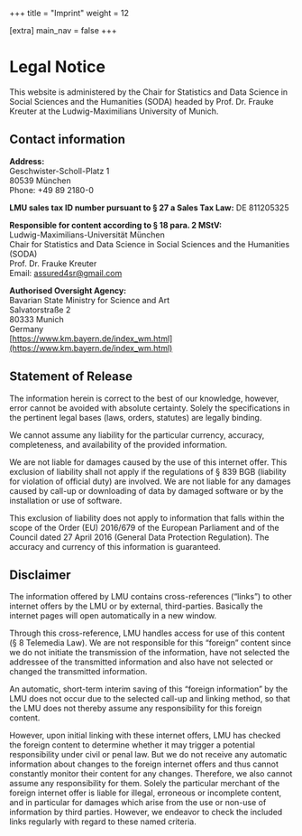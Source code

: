 +++
title = "Imprint"
weight = 12

[extra]
main_nav = false
+++

# Legal Notice

This website is administered by the Chair for Statistics and Data Science in Social Sciences and the Humanities (SODA) headed by Prof. Dr. Frauke Kreuter at the Ludwig-Maximilians University of Munich.

## Contact information

**Address:**<br>
Geschwister-Scholl-Platz 1<br>
80539 München<br>
Phone: +49 89 2180-0

**LMU sales tax ID number pursuant to § 27 a Sales Tax Law:** DE 811205325

**Responsible for content according to § 18 para. 2 MStV:**<br>
Ludwig-Maximilians-Universität München<br>
Chair for Statistics and Data Science in Social Sciences and the Humanities (SODA)<br>
Prof. Dr. Frauke Kreuter<br>
Email: assured4sr@gmail.com

**Authorised Oversight Agency:**<br>
Bavarian State Ministry for Science and Art<br>
Salvatorstraße 2<br>
80333 Munich<br>
Germany<br>
[https://www.km.bayern.de/index_wm.html](https://www.km.bayern.de/index_wm.html)

## Statement of Release

The information herein is correct to the best of our knowledge, however, error cannot be avoided with absolute certainty. Solely the specifications in the pertinent legal bases (laws, orders, statutes) are legally binding.

We cannot assume any liability for the particular currency, accuracy, completeness, and availability of the provided information.

We are not liable for damages caused by the use of this internet offer. This exclusion of liability shall not apply if the regulations of § 839 BGB (liability for violation of official duty) are involved. We are not liable for any damages caused by call-up or downloading of data by damaged software or by the installation or use of software.

This exclusion of liability does not apply to information that falls within the scope of the Order (EU) 2016/679 of the European Parliament and of the Council dated 27 April 2016 (General Data Protection Regulation). The accuracy and currency of this information is guaranteed.

## Disclaimer

The information offered by LMU contains cross-references (“links”) to other internet offers by the LMU or by external, third-parties. Basically the internet pages will open automatically in a new window.

Through this cross-reference, LMU handles access for use of this content (§ 8 Telemedia Law). We are not responsible for this “foreign” content since we do not initiate the transmission of the information, have not selected the addressee of the transmitted information and also have not selected or changed the transmitted information.

An automatic, short-term interim saving of this “foreign information” by the LMU does not occur due to the selected call-up and linking method, so that the LMU does not thereby assume any responsibility for this foreign content.

However, upon initial linking with these internet offers, LMU has checked the foreign content to determine whether it may trigger a potential responsibility under civil or penal law. But we do not receive any automatic information about changes to the foreign internet offers and thus cannot constantly monitor their content for any changes. Therefore, we also cannot assume any responsibility for them. Solely the particular merchant of the foreign internet offer is liable for illegal, erroneous or incomplete content, and in particular for damages which arise from the use or non-use of information by third parties. However, we endeavor to check the included links regularly with regard to these named criteria.
